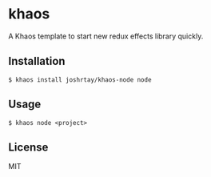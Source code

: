 # khaos

A Khaos template to start new redux effects library quickly.

## Installation

`$ khaos install joshrtay/khaos-node node`

## Usage

`$ khaos node <project>`

## License

MIT
